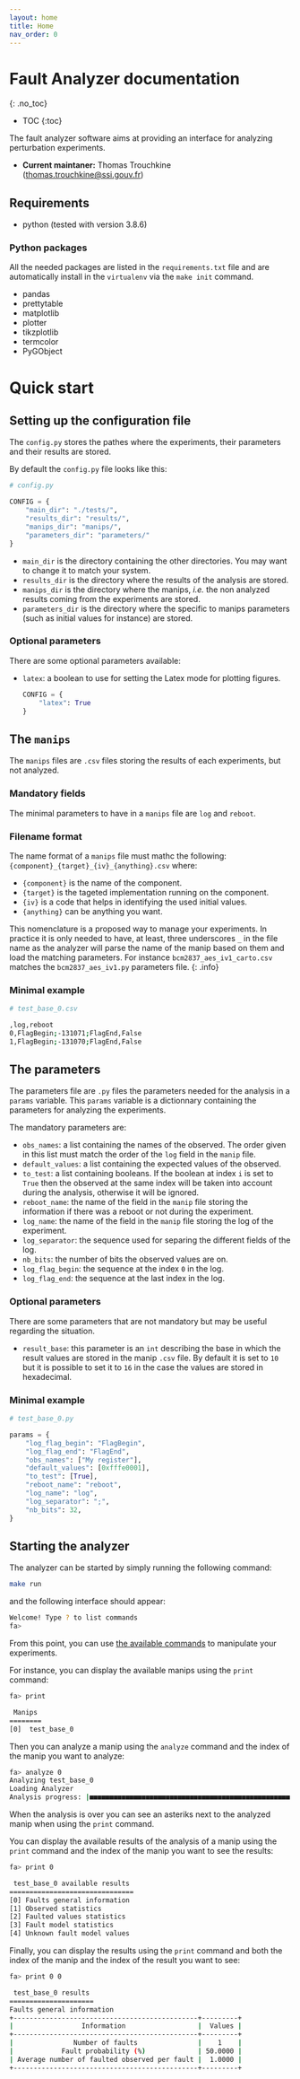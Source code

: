 ```yaml
---
layout: home
title: Home
nav_order: 0
---
```


# Fault Analyzer documentation
{: .no_toc}

- TOC
{:toc}

The fault analyzer software aims at providing an interface for analyzing
perturbation experiments.

- **Current maintaner:** Thomas Trouchkine ([thomas.trouchkine@ssi.gouv.fr](mailto:thomas.trouchkine@ssi.gouv.fr))

## Requirements
- python (tested with version 3.8.6)

### Python packages
All the needed packages are listed in the `requirements.txt` file and are
automatically install in the `virtualenv` via the `make init` command.
- pandas
- prettytable
- matplotlib
- plotter
- tikzplotlib
- termcolor
- PyGObject

# Quick start
## Setting up the configuration file
The `config.py` stores the pathes where the experiments, their parameters and
their results are stored.

By default the `config.py` file looks like this:
```python
# config.py

CONFIG = {
    "main_dir": "./tests/",
    "results_dir": "results/",
    "manips_dir": "manips/",
    "parameters_dir": "parameters/"
}
```

- `main_dir` is the directory containing the other directories. You may want to
  change it to match your system.
- `results_dir` is the directory where the results of the analysis are stored.
- `manips_dir` is the directory where the manips, _i.e._ the non analyzed results coming from the experiments are stored.
- `parameters_dir` is the directory where the specific to manips parameters
  (such as initial values for instance) are stored.

### Optional parameters
There are some optional parameters available:

- `latex`: a boolean to use for setting the Latex mode for
  plotting figures.
  ```python
  CONFIG = {
      "latex": True
  }
  ```

## The `manips`
The `manips` files are `.csv` files storing the results of each experiments, but
not analyzed.

### Mandatory fields
The minimal parameters to have in a `manips` file are `log` and `reboot`.

### Filename format
The name format of a `manips` file must mathc the following:
`{component}_{target}_{iv}_{anything}.csv` where:

- `{component}` is the name of the component.
- `{target}` is the tageted implementation running on the component.
- `{iv}` is a code that helps in identifying the used initial values.
- `{anything}` can be anything you want.

This nomenclature is a proposed way to manage your experiments. In practice it
is only needed to have, at least, three underscores `_` in the file name as the
analyzer will parse the name of the manip based on them and load the matching
parameters. For instance `bcm2837_aes_iv1_carto.csv` matches the
`bcm2837_aes_iv1.py` parameters file.
{: .info}

### Minimal example
```sh
# test_base_0.csv

,log,reboot
0,FlagBegin;-131071;FlagEnd,False
1,FlagBegin;-131070;FlagEnd,False
```

## The parameters
The parameters file are `.py` files the parameters needed for the analysis in a
`params` variable. This `params` variable is a dictionnary containing the
parameters for analyzing the experiments.

The mandatory parameters are:
- `obs_names`: a list containing the names of the observed. The order given in
  this list must match the order of the `log` field in the `manip` file.
- `default_values`: a list containing the expected values of the observed.
- `to_test`: a list containing booleans. If the boolean at index `i` is set to
  `True` then the observed at the same index will be taken into account during
  the analysis, otherwise it will be ignored.
- `reboot_name`: the name of the field in the `manip` file storing the
  information if there was a reboot or not during the experiment.
- `log_name`: the name of the field in the `manip` file storing the log of the
  experiment.
- `log_separator`: the sequence used for separing the different fields of the
  log.
- `nb_bits`: the number of bits the observed values are on.
- `log_flag_begin`: the sequence at the index `0` in the log.
- `log_flag_end`: the sequence at the last index in the log.

### Optional parameters
There are some parameters that are not mandatory but may be useful regarding the
situation.

- `result_base`: this parameter is an `int` describing the base in which the
  result values are stored in the manip `.csv` file. By default it is set to
  `10` but it is possible to set it to `16` in the case the values are stored in
  hexadecimal.

### Minimal example
```python
# test_base_0.py

params = {
    "log_flag_begin": "FlagBegin",
    "log_flag_end": "FlagEnd",
    "obs_names": ["My register"],
    "default_values": [0xfffe0001],
    "to_test": [True],
    "reboot_name": "reboot",
    "log_name": "log",
    "log_separator": ";",
    "nb_bits": 32,
}
```

## Starting the analyzer
The analyzer can be started by simply running the following command:
```sh
make run
```

and the following interface should appear:
```sh
Welcome! Type ? to list commands
fa> 
```

From this point, you can use [the available commands]({{site.baseurl}}/cmds/) to
manipulate your experiments.

For instance, you can display the available manips using the `print` command:
```sh
fa> print

 Manips
========
[0]  test_base_0
```

Then you can analyze a manip using the `analyze` command and the index of the
manip you want to analyze:
```sh
fa> analyze 0
Analyzing test_base_0
Loading Analyzer
Analysis progress: |■■■■■■■■■■■■■■■■■■■■■■■■■■■■■■■■■■■■■■■■■■■■■■■■■■| 100.0% Complete
```

When the analysis is over you can see an asteriks next to the analyzed manip
when using the `print` command.

You can display the available results of the analysis of a manip using the
`print` command and the index of the manip you want to see the results:
```sh
fa> print 0

 test_base_0 available results
===============================
[0] Faults general information
[1] Observed statistics
[2] Faulted values statistics
[3] Fault model statistics
[4] Unknown fault model values
```

Finally, you can display the results using the `print` command and both the
index of the manip and the index of the result you want to see:
```sh
fa> print 0 0

 test_base_0 results
=====================
Faults general information
+----------------------------------------------+---------+
|                 Information                  |  Values |
+----------------------------------------------+---------+
|               Number of faults               |    1    |
|            Fault probability (%)             | 50.0000 |
| Average number of faulted observed per fault |  1.0000 |
+----------------------------------------------+---------+
```
